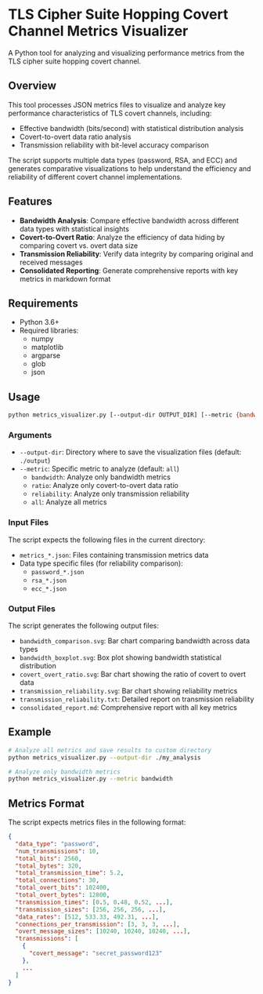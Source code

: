 # TLS Cipher Suite Hopping Covert Channel Metrics Visualizer

A Python tool for analyzing and visualizing performance metrics from the TLS cipher suite hopping covert channel.

## Overview

This tool processes JSON metrics files to visualize and analyze key performance characteristics of TLS covert channels, including:

- Effective bandwidth (bits/second) with statistical distribution analysis
- Covert-to-overt data ratio analysis
- Transmission reliability with bit-level accuracy comparison

The script supports multiple data types (password, RSA, and ECC) and generates comparative visualizations to help understand the efficiency and reliability of different covert channel implementations.

## Features

- **Bandwidth Analysis**: Compare effective bandwidth across different data types with statistical insights
- **Covert-to-Overt Ratio**: Analyze the efficiency of data hiding by comparing covert vs. overt data size
- **Transmission Reliability**: Verify data integrity by comparing original and received messages
- **Consolidated Reporting**: Generate comprehensive reports with key metrics in markdown format

## Requirements

- Python 3.6+
- Required libraries:
  - numpy
  - matplotlib
  - argparse
  - glob
  - json

## Usage

```bash
python metrics_visualizer.py [--output-dir OUTPUT_DIR] [--metric {bandwidth,ratio,reliability,all}]
```

### Arguments

- `--output-dir`: Directory where to save the visualization files (default: `./output`)
- `--metric`: Specific metric to analyze (default: `all`)
  - `bandwidth`: Analyze only bandwidth metrics
  - `ratio`: Analyze only covert-to-overt data ratio
  - `reliability`: Analyze only transmission reliability
  - `all`: Analyze all metrics

### Input Files

The script expects the following files in the current directory:

- `metrics_*.json`: Files containing transmission metrics data
- Data type specific files (for reliability comparison):
  - `password_*.json`
  - `rsa_*.json`
  - `ecc_*.json`

### Output Files

The script generates the following output files:

- `bandwidth_comparison.svg`: Bar chart comparing bandwidth across data types
- `bandwidth_boxplot.svg`: Box plot showing bandwidth statistical distribution
- `covert_overt_ratio.svg`: Bar chart showing the ratio of covert to overt data
- `transmission_reliability.svg`: Bar chart showing reliability metrics
- `transmission_reliability.txt`: Detailed report on transmission reliability
- `consolidated_report.md`: Comprehensive report with all key metrics

## Example

```bash
# Analyze all metrics and save results to custom directory
python metrics_visualizer.py --output-dir ./my_analysis

# Analyze only bandwidth metrics
python metrics_visualizer.py --metric bandwidth
```

## Metrics Format

The script expects metrics files in the following format:

```json
{
  "data_type": "password",
  "num_transmissions": 10,
  "total_bits": 2560,
  "total_bytes": 320,
  "total_transmission_time": 5.2,
  "total_connections": 30,
  "total_overt_bits": 102400,
  "total_overt_bytes": 12800,
  "transmission_times": [0.5, 0.48, 0.52, ...],
  "transmission_sizes": [256, 256, 256, ...],
  "data_rates": [512, 533.33, 492.31, ...],
  "connections_per_transmission": [3, 3, 3, ...],
  "overt_message_sizes": [10240, 10240, 10240, ...],
  "transmissions": [
    {
      "covert_message": "secret_password123"
    },
    ...
  ]
}
```